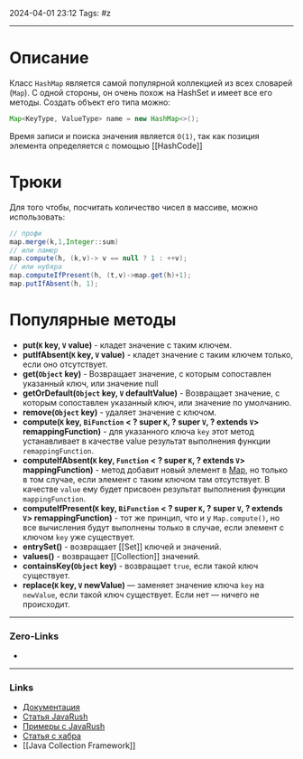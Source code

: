 2024-04-01 23:12
Tags: #z

___
# Описание
Класс `HashMap` является самой популярной коллекцией из всех словарей (`Map`). С одной стороны, он очень похож на HashSet и имеет все его методы.
Создать объект его типа можно:
```java
Map<KeyType, ValueType> name = new HashMap<>();
```
Время записи и поиска значения является `O(1)`, так как позиция элемента определяется с помощью [[HashCode]]
# Трюки
Для того чтобы, посчитать количество чисел в массиве, можно использовать:
```java
// профи
map.merge(k,1,Integer::sum)
// или ламер
map.compute(h, (k,v)-> v == null ? 1 : ++v);
// или нубяра
map.computeIfPresent(h, (t,v)->map.get(h)+1);
map.putIfAbsent(h, 1);
```

# Популярные методы
- **put(`K` key, `V` value)** - кладет значение с таким ключем.
- **putIfAbsent(`K` key, `V` value)** - кладет значение с таким ключем только, если оно отсутствует.
- **get(`Object` key)** - Возвращает значение, с которым сопоставлен указанный ключ, или значение null
- **getOrDefault(`Object` key, `V` defaultValue)** - Возвращает значение, с которым сопоставлен указанный ключ, или значение по умолчанию.
- **remove(`Object` key)** - удаляет значение с ключом.
- **compute(`K` key, `BiFunction` < ? super `K`, ? super `V`, ? extends `V`> remappingFunction)** - для указанного ключа `key` этот метод устанавливает в качестве value результат выполнения функции `remappingFunction`.
- **computeIfAbsent(`K` key, `Function` < ? super `K`, ? extends `V`> mappingFunction)** - метод добавит новый элемент в [Map](https://javarush.com/groups/posts/763-9-glavnihkh-voprosov-o-map-v-java), но только в том случае, если элемент с таким ключом там отсутствует. В качестве `value` ему будет присвоен результат выполнения функции `mappingFunction`.
- **computeIfPresent(`K` key, `BiFunction` < ? super `K`, ? super `V`, ? extends `V`> remappingFunction)** - тот же принцип, что и у `Map.compute()`, но все вычисления будут выполнены только в случае, если элемент с ключом `key` уже существует.
- **entrySet()** - возвращает [[Set]] ключей и значений.
- **values()** - возвращает [[Collection]] значений.
- **containsKey(`Object` key)** - возвращает `true`, если такой ключ существует.
- **replace(`K` key, `V` newValue)** — заменяет значение ключа `key` на `newValue`, если такой ключ существует. Если нет — ничего не происходит.


___
### Zero-Links
- 

___
### Links
- [Документация](https://docs.oracle.com/javase/8/docs/api/java/util/HashMap.html)
- [Статья JavaRush](https://javarush.com/quests/lectures/questsyntaxpro.level13.lecture03)
- [Примеры с JavaRush](https://javarush.com/groups/posts/524-khvatit-pisatjh-ciklih-top-10-luchshikh-metodov-dlja-rabotih-s-kollekcijami-iz-java8)
- [Статья с хабра](https://habr.com/ru/articles/128017/)
- [[Java Collection Framework]]